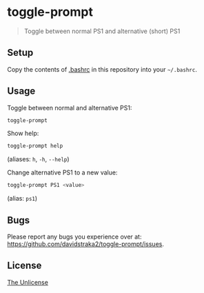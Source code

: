 # toggle-prompt

> Toggle between normal PS1 and alternative (short) PS1

## Setup

Copy the contents of [.bashrc](.bashrc) in this repository into your
`~/.bashrc`.

## Usage

Toggle between normal and alternative PS1:

```sh
toggle-prompt
```

Show help:

```sh
toggle-prompt help
```

(aliases: `h`, `-h`, `--help`)

Change alternative PS1 to a new value:

```sh
toggle-prompt PS1 <value>
```

(alias: `ps1`)

## Bugs

Please report any bugs you experience over at:
<https://github.com/davidstraka2/toggle-prompt/issues>.

## License

[The Unlicense](LICENSE)
